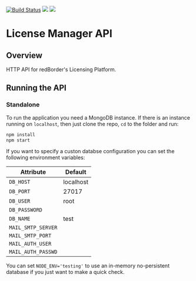 [![Build Status](https://travis-ci.org/redBorder/license-manager-api.svg?branch=master)](https://travis-ci.org/redBorder/license-manager-api)
[![](https://img.shields.io/badge/api-docs-blue.svg)](https://redborder.github.io/license-manager-api/api)
[![](https://img.shields.io/badge/server-docs-blue.svg)](https://redborder.github.io/license-manager-api)

# License Manager API

## Overview

HTTP API for redBorder's Licensing Platform.

## Running the API

### Standalone

To run the application you need a MongoDB instance. If there is an instance
running on `localhost`, then just clone the repo, `cd` to the folder and run:

```bash
npm install
npm start
```

If you want to specify a custon databse configuration you can set the following
environment variables:

| Attribute          | Default     |
|--------------------|-------------|
|`DB_HOST`           | localhost   |
|`DB_PORT`           | 27017       |
|`DB_USER`           | root        |
|`DB_PASSWORD`       |             |
|`DB_NAME`           | test        |
|`MAIL_SMTP_SERVER`  |             |
|`MAIL_SMTP_PORT`    |             |
|`MAIL_AUTH_USER`    |             |
|`MAIL_AUTH_PASSWD`  |             |

You can set `NODE_ENV='testing'` to use an in-memory no-persistent database if
you just want to make a quick check.
